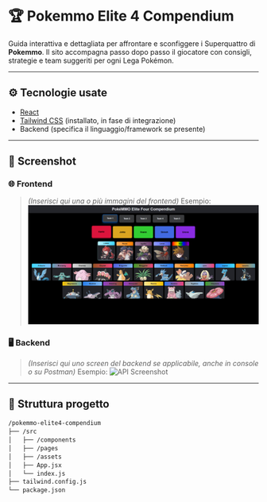 # 🏆 Pokemmo Elite 4 Compendium

Guida interattiva e dettagliata per affrontare e sconfiggere i Superquattro di **Pokemmo**.
Il sito accompagna passo dopo passo il giocatore con consigli, strategie e team suggeriti per ogni Lega Pokémon.

---

## ⚙️ Tecnologie usate

* [React](https://reactjs.org/)
* [Tailwind CSS](https://tailwindcss.com/) (installato, in fase di integrazione)
* Backend (specifica il linguaggio/framework se presente)

---

## 📸 Screenshot

### 🌐 Frontend

> *(Inserisci qui una o più immagini del frontend)*
> Esempio:
> ![Homepage Screenshot](./screenshots/frontend-home.png)

### 🖥️ Backend

> *(Inserisci qui uno screen del backend se applicabile, anche in console o su Postman)*
> Esempio:
> ![API Screenshot](./screenshots/backend-api.png)

---

## 📁 Struttura progetto

```bash
/pokemmo-elite4-compendium
├── /src
│   ├── /components
│   ├── /pages
│   ├── /assets
│   ├── App.jsx
│   └── index.js
├── tailwind.config.js
└── package.json
```
